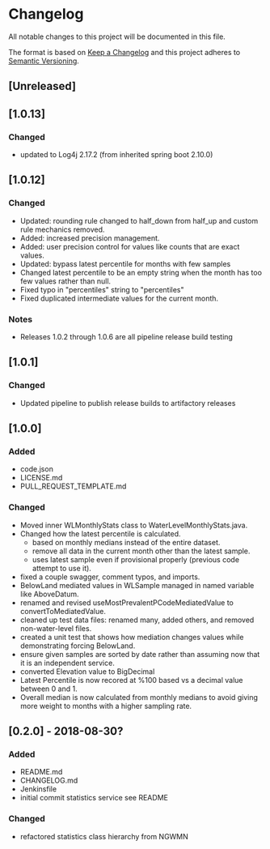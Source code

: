 # Changelog
All notable changes to this project will be documented in this file.

The format is based on [Keep a Changelog](http://keepachangelog.com/en/1.0.0/)
and this project adheres to [Semantic Versioning](http://semver.org/spec/v2.0.0.html).

## [Unreleased]


## [1.0.13]
### Changed
- updated to Log4j 2.17.2 (from inherited spring boot 2.10.0)

## [1.0.12]
### Changed
- Updated: rounding rule changed to half_down from half_up and custom rule mechanics removed.
- Added: increased precision management.
- Added: user precision control for values like counts that are exact values. 
- Updated: bypass latest percentile for months with few samples
- Changed latest percentile to be an empty string when the month has too few values rather than null.
- Fixed typo in "percentiles" string to "percentiles"
- Fixed duplicated intermediate values for the current month.

### Notes
- Releases 1.0.2 through 1.0.6 are all pipeline release build testing

## [1.0.1]
### Changed
- Updated pipeline to publish release builds to artifactory releases


## [1.0.0]
### Added
- code.json
- LICENSE.md
- PULL_REQUEST_TEMPLATE.md

### Changed
- Moved inner WLMonthlyStats class to WaterLevelMonthlyStats.java.
- Changed how the latest percentile is calculated.
    - based on monthly medians instead of the entire dataset.
    - remove all data in the current month other than the latest sample.
    - uses latest sample even if provisional properly (previous code attempt to use it).
- fixed a couple swagger, comment typos, and imports.
- BelowLand mediated values in WLSample managed in named variable like AboveDatum.
- renamed and revised useMostPrevalentPCodeMediatedValue to convertToMediatedValue.
- cleaned up test data files: renamed many, added others, and removed non-water-level files.
- created a unit test that shows how mediation changes values while demonstrating forcing BelowLand.
- ensure given samples are sorted by date rather than assuming now that it is an independent service.
- converted Elevation value to BigDecimal
- Latest Percentile is now recored at %100 based vs a decimal value between 0 and 1.
- Overall median is now calculated from monthly medians to avoid giving more weight to months with a higher sampling rate.

## [0.2.0] - 2018-08-30?
### Added
- README.md
- CHANGELOG.md
- Jenkinsfile
- initial commit statistics service see README

### Changed
- refactored statistics class hierarchy from NGWMN

